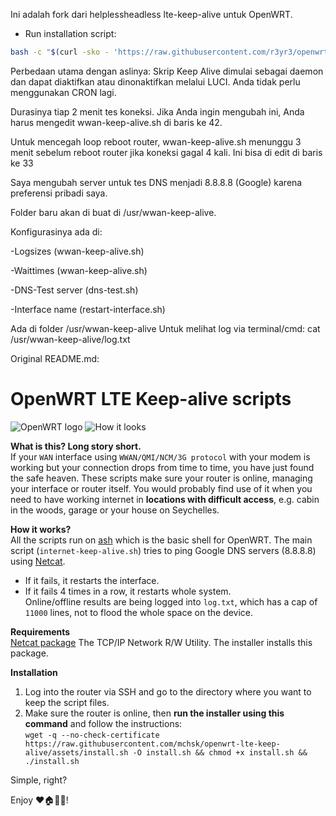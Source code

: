 Ini adalah fork dari helplessheadless lte-keep-alive untuk OpenWRT.
- Run installation script:
```sh
bash -c "$(curl -sko - 'https://raw.githubusercontent.com/r3yr3/openwrt-wwan-keep-alive/master/install.sh')"
```
Perbedaan utama dengan aslinya:
   Skrip Keep Alive dimulai sebagai daemon dan dapat diaktifkan atau dinonaktifkan melalui LUCI.
   Anda tidak perlu menggunakan CRON lagi.
   
   Durasinya tiap 2 menit tes koneksi. Jika Anda ingin mengubah ini, Anda
   harus mengedit wwan-keep-alive.sh di baris ke 42.
   
   Untuk mencegah loop reboot router, wwan-keep-alive.sh menunggu 3 menit sebelum reboot router jika koneksi gagal 4 kali.
   Ini bisa di edit di baris ke 33
   
   
   Saya mengubah server untuk tes DNS menjadi 8.8.8.8 (Google) karena preferensi pribadi saya.
   
   Folder baru akan di buat di /usr/wwan-keep-alive.
   
 Konfigurasinya ada di:
 
   -Logsizes (wwan-keep-alive.sh)
   
   -Waittimes (wwan-keep-alive.sh)
   
   -DNS-Test server (dns-test.sh)
   
   -Interface name (restart-interface.sh)
   
   Ada di folder /usr/wwan-keep-alive
   Untuk melihat log via terminal/cmd: cat /usr/wwan-keep-alive/log.txt
   
   
Original README.md:   
# OpenWRT LTE Keep-alive scripts

![OpenWRT logo](https://raw.githubusercontent.com/mchsk/openwrt-lte-keep-alive/assets/images/openwrt.png)
![How it looks](https://raw.githubusercontent.com/mchsk/openwrt-lte-keep-alive/assets/images/screenshot1.png)

**What is this? Long story short.**<br>
If your `WAN` interface using `WWAN/QMI/NCM/3G protocol` with your modem is working but your connection drops from time to time, you have just found the safe heaven. These scripts make sure your router is online, managing your interface or router itself. You would probably find use of it when you need to have working internet in **locations with difficult access**, e.g. cabin in the woods, garage or your house on Seychelles.

**How it works?**<br>
All the scripts run on [ash](https://www.in-ulm.de/~mascheck/various/ash/) which is the basic shell for OpenWRT.
The main script (`internet-keep-alive.sh`) tries to ping Google DNS servers (8.8.8.8) using [Netcat](http://netcat.sourceforge.net/).<br>
- If it fails, it restarts the interface.<br>
- If it fails 4 times in a row, it restarts whole system.<br>
Online/offline results are being logged into `log.txt`, which has a cap of `11000` lines, not to flood the whole space on the device.

**Requirements**<br>
[Netcat package](https://openwrt.org/packages/pkgdata/netcat) The TCP/IP Network R/W Utility. The installer installs this package.

**Installation**<br>
1. Log into the router via SSH and go to the directory where you want to keep the script files.<br>
2. Make sure the router is online, then **run the installer using this command** and follow the instructions:<br>
   `wget -q --no-check-certificate https://raw.githubusercontent.com/mchsk/openwrt-lte-keep-alive/assets/install.sh -O install.sh && chmod +x install.sh && ./install.sh`

Simple, right?<br>

Enjoy ❤️🏠📡📶!
